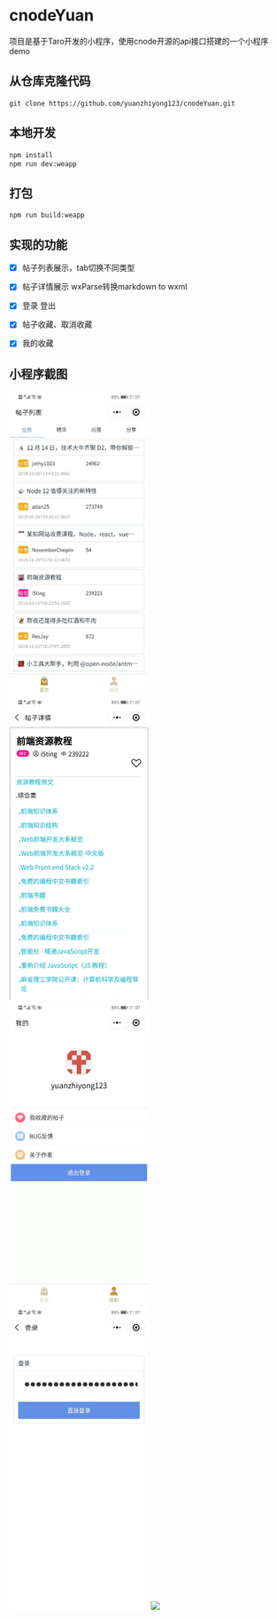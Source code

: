 # cnodeYuan
项目是基于Taro开发的小程序，使用cnode开源的api接口搭建的一个小程序demo

## 从仓库克隆代码
```
git clone https://github.com/yuanzhiyong123/cnodeYuan.git
```

## 本地开发
```
npm install
npm run dev:weapp
```

## 打包
```
npm run build:weapp
```
## 实现的功能
 - [x] 帖子列表展示，tab切换不同类型
- [x] 帖子详情展示 wxParse转换markdown to wxml
- [x] 登录 登出
- [x] 帖子收藏、取消收藏
- [x] 我的收藏


## 小程序截图 
<img src="./images/4.jpg" width="50%">
<img src="./images/3.jpg" width="50%">
<img src="./images/1.jpg" width="50%">
<img src="./images/2.jpg" width="50%">
<img src="./images/5.png" width="100%">
